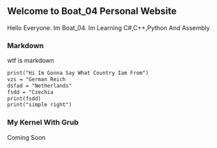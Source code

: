 ## Welcome to Boat_04 Personal Website

Hello Everyone. Im Boat_04. Im Learning C#,C++,Python And Assembly

### Markdown

wtf is markdown

```markdown
print("Hi Im Gonna Say What Country Iam From")
vzs = "German Reich
dsfad = "Netherlands"
fsdd = "Czechia
print(fsdd)
print("simple right")
```
### My Kernel With Grub


Coming Soon
